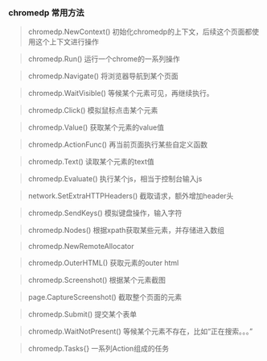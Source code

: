 ### chromedp 常用方法
> chromedp.NewContext() 初始化chromedp的上下文，后续这个页面都使用这个上下文进行操作  

> chromedp.Run() 运行一个chrome的一系列操作

> chromedp.Navigate() 将浏览器导航到某个页面

> chromedp.WaitVisible() 等候某个元素可见，再继续执行。

> chromedp.Click() 模拟鼠标点击某个元素

> chromedp.Value() 获取某个元素的value值

> chromedp.ActionFunc() 再当前页面执行某些自定义函数

> chromedp.Text() 读取某个元素的text值

> chromedp.Evaluate() 执行某个js，相当于控制台输入js

> network.SetExtraHTTPHeaders() 截取请求，额外增加header头

> chromedp.SendKeys() 模拟键盘操作，输入字符

> chromedp.Nodes() 根据xpath获取某些元素，并存储进入数组

> chromedp.NewRemoteAllocator

> chromedp.OuterHTML() 获取元素的outer html

> chromedp.Screenshot() 根据某个元素截图

> page.CaptureScreenshot() 截取整个页面的元素

> chromedp.Submit() 提交某个表单

> chromedp.WaitNotPresent() 等候某个元素不存在，比如“正在搜索。。。”

> chromedp.Tasks{} 一系列Action组成的任务